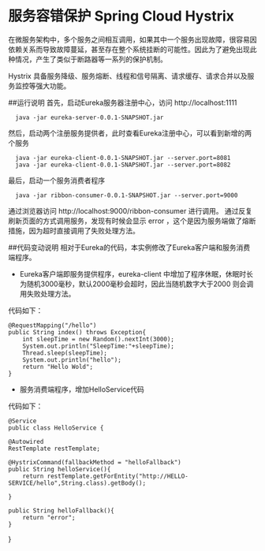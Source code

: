 # 服务容错保护 Spring Cloud Hystrix

在微服务架构中，多个服务之间相互调用，如果其中一个服务出现故障，很容易因依赖关系而导致故障蔓延，甚至存在整个系统挂断的可能性。因此为了避免出现此种情况，产生了类似于断路器等一系列的保护机制。

Hystrix 具备服务降级、服务熔断、线程和信号隔离、请求缓存、请求合并以及服务监控等强大功能。

##运行说明
首先，启动Eureka服务器注册中心，访问 http://localhost:1111

      java -jar eureka-server-0.0.1-SNAPSHOT.jar

然后，启动两个注册服务提供者，此时查看Eureka注册中心，可以看到新增的两个服务
      
      java -jar eureka-client-0.0.1-SNAPSHOT.jar --server.port=8081
      java -jar eureka-client-0.0.1-SNAPSHOT.jar --server.port=8082

最后，启动一个服务消费者程序

      java -jar ribbon-consumer-0.0.1-SNAPSHOT.jar --server.port=9000


通过浏览器访问 http://localhost:9000/ribbon-consumer 进行调用。
通过反复刷新页面的方式调用服务，发现有时候会显示 error ，这个是因为服务端做了熔断措施，因为超时直接调用了失败处理方法。


##代码变动说明
相对于Eureka的代码，本实例修改了Eureka客户端和服务消费端程序。

- Eureka客户端即服务提供程序，eureka-client 中增加了程序休眠，休眠时长为随机3000毫秒，默认2000毫秒会超时，因此当随机数字大于2000 则会调用失败处理方法。

代码如下：

    @RequestMapping("/hello")
    public String index() throws Exception{
        int sleepTime = new Random().nextInt(3000);
        System.out.println("SleepTime:"+sleepTime);
        Thread.sleep(sleepTime);
        System.out.println("hello");
        return "Hello Wold";
    }

- 服务消费端程序，增加HelloService代码

代码如下：

    @Service
    public class HelloService {

    @Autowired
    RestTemplate restTemplate;

    @HystrixCommand(fallbackMethod = "helloFallback")
    public String helloService(){
        return restTemplate.getForEntity("http://HELLO-SERVICE/hello",String.class).getBody();

    }

    public String helloFallback(){
        return "error";
    }
}
  